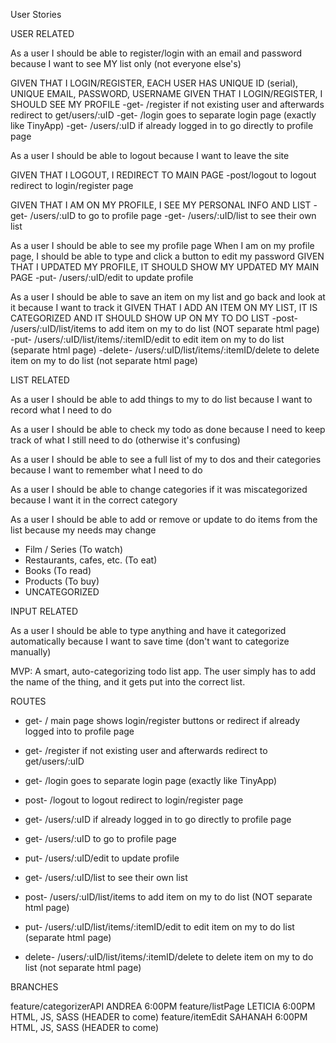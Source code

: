 User Stories

USER RELATED

As a user I should be able to register/login with an email and password because I want to see MY list only (not everyone else's)

GIVEN THAT I LOGIN/REGISTER, EACH USER HAS UNIQUE ID (serial), UNIQUE EMAIL, PASSWORD, USERNAME
GIVEN THAT I LOGIN/REGISTER, I SHOULD SEE MY PROFILE
-get- /register     if not existing user and afterwards redirect to get/users/:uID 
-get- /login        goes to separate login page (exactly like TinyApp)
-get- /users/:uID   if already logged in to go directly to profile page

As a user I should be able to logout because I want to leave the site

GIVEN THAT I LOGOUT, I REDIRECT TO MAIN PAGE
-post/logout            to logout redirect to login/register page

GIVEN THAT I AM ON MY PROFILE, I SEE MY PERSONAL INFO AND LIST
-get- /users/:uID       to go to profile page
-get- /users/:uID/list  to see their own list

As a user I should be able to see my profile page 
When I am on my profile page, I should be able to type and click a button to edit my password
GIVEN THAT I UPDATED MY PROFILE, IT SHOULD SHOW MY UPDATED MY MAIN PAGE
-put- /users/:uID/edit to update profile

As a user I should be able to save an item on my list and go back and look at it because I want to track it
GIVEN THAT I ADD AN ITEM ON MY LIST, IT IS CATEGORIZED AND IT SHOULD SHOW UP ON MY TO DO LIST
-post- /users/:uID/list/items                   to add item on my to do list (NOT separate html page)
-put- /users/:uID/list/items/:itemID/edit       to edit item on my to do list (separate html page)
-delete- /users/:uID/list/items/:itemID/delete  to delete item on my to do list (not separate html page)


LIST RELATED

As a user I should be able to add things to my to do list because I want to record what I need to do

As a user I should be able to check my todo as done because I need to keep track of what I still need to do (otherwise it's confusing)

As a user I should be able to see a full list of my to dos and their categories because I want to remember what I need to do

As a user I should be able to change categories if it was miscategorized because I want it in the correct category

As a user I should be able to add or remove or update to do items from the list because my needs may change

* Film / Series (To watch)
* Restaurants, cafes, etc. (To eat)
* Books (To read)
* Products (To buy)
* UNCATEGORIZED

INPUT RELATED

As a user I should be able to type anything and have it categorized automatically because I want to save time (don't want to categorize manually)


MVP: A smart, auto-categorizing todo list app. The user simply has to add the name of the thing, and it gets put into the correct list.


ROUTES

-   get-       /                                       main page shows login/register buttons or redirect if already logged into to profile page
-   get-      /register                                if not existing user and afterwards redirect to get/users/:uID 
-   get-      /login                                   goes to separate login page (exactly like TinyApp)
-   post-     /logout                                  to logout redirect to login/register page
-   get-      /users/:uID                              if already logged in to go directly to profile page



-   get-      /users/:uID                              to go to profile page
-   put-      /users/:uID/edit                         to update profile
-   get-      /users/:uID/list                         to see their own list

-   post-     /users/:uID/list/items                   to add item on my to do list (NOT separate html page)
-   put-      /users/:uID/list/items/:itemID/edit      to edit item on my to do list (separate html page)
-   delete-   /users/:uID/list/items/:itemID/delete    to delete item on my to do list (not separate html page)


BRANCHES

feature/categorizerAPI      ANDREA 6:00PM
feature/listPage            LETICIA 6:00PM HTML, JS, SASS (HEADER to come)
feature/itemEdit            SAHANAH 6:00PM HTML, JS, SASS (HEADER to come)

                        








